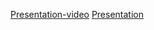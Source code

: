 [Presentation-video]([https://link-url-here.org](https://studio.youtube.com/video/hqZrMwYSiqU/edit))
[Presentation]([https://link-url-here.org](https://studio.youtube.com/video/hqZrMwYSiqU/edit))
